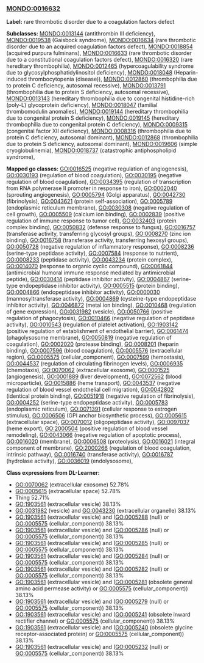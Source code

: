
### [MONDO:0016632](http://purl.obolibrary.org/obo/MONDO_0016632)
**Label:** rare thrombotic disorder due to a coagulation factors defect

**Subclasses:** [MONDO:0013144](http://purl.obolibrary.org/obo/MONDO_0013144) (antithrombin III deficiency), [MONDO:0019538](http://purl.obolibrary.org/obo/MONDO_0019538) (Gaisbock syndrome), [MONDO:0016634](http://purl.obolibrary.org/obo/MONDO_0016634) (rare thrombotic disorder due to an acquired coagulation factors defect), [MONDO:0018854](http://purl.obolibrary.org/obo/MONDO_0018854) (acquired purpura fulminans), [MONDO:0016633](http://purl.obolibrary.org/obo/MONDO_0016633) (rare thrombotic disorder due to a constitutional coagulation factors defect), [MONDO:0016320](http://purl.obolibrary.org/obo/MONDO_0016320) (rare hereditary thrombophilia), [MONDO:0012465](http://purl.obolibrary.org/obo/MONDO_0012465) (hypercoagulability syndrome due to glycosylphosphatidylinositol deficiency), [MONDO:0018048](http://purl.obolibrary.org/obo/MONDO_0018048) (Heparin-induced thrombocytopenia (disease)), [MONDO:0012860](http://purl.obolibrary.org/obo/MONDO_0012860) (thrombophilia due to protein C deficiency, autosomal recessive), [MONDO:0013791](http://purl.obolibrary.org/obo/MONDO_0013791) (thrombophilia due to protein S deficiency, autosomal recessive), [MONDO:0013143](http://purl.obolibrary.org/obo/MONDO_0013143) (hereditary thrombophilia due to congenital histidine-rich (poly-L) glycoprotein deficiency), [MONDO:0018047](http://purl.obolibrary.org/obo/MONDO_0018047) (familial thrombomodulin anomalies), [MONDO:0019144](http://purl.obolibrary.org/obo/MONDO_0019144) (hereditary thrombophilia due to congenital protein S deficiency), [MONDO:0019145](http://purl.obolibrary.org/obo/MONDO_0019145) (hereditary thrombophilia due to congenital protein C deficiency), [MONDO:0009315](http://purl.obolibrary.org/obo/MONDO_0009315) (congenital factor XII deficiency), [MONDO:0008316](http://purl.obolibrary.org/obo/MONDO_0008316) (thrombophilia due to protein C deficiency, autosomal dominant), [MONDO:0012868](http://purl.obolibrary.org/obo/MONDO_0012868) (thrombophilia due to protein S deficiency, autosomal dominant), [MONDO:0019606](http://purl.obolibrary.org/obo/MONDO_0019606) (simple cryoglobulinemia), [MONDO:0018737](http://purl.obolibrary.org/obo/MONDO_0018737) (catastrophic antiphospholipid syndrome), 

**Mapped go classes:** [GO:0016525](http://purl.obolibrary.org/obo/GO_0016525) (negative regulation of angiogenesis), [GO:0030193](http://purl.obolibrary.org/obo/GO_0030193) (regulation of blood coagulation), [GO:0030195](http://purl.obolibrary.org/obo/GO_0030195) (negative regulation of blood coagulation), [GO:0034395](http://purl.obolibrary.org/obo/GO_0034395) (regulation of transcription from RNA polymerase II promoter in response to iron), [GO:0002040](http://purl.obolibrary.org/obo/GO_0002040) (sprouting angiogenesis), [GO:0005794](http://purl.obolibrary.org/obo/GO_0005794) (Golgi apparatus), [GO:0042730](http://purl.obolibrary.org/obo/GO_0042730) (fibrinolysis), [GO:0043621](http://purl.obolibrary.org/obo/GO_0043621) (protein self-association), [GO:0005789](http://purl.obolibrary.org/obo/GO_0005789) (endoplasmic reticulum membrane), [GO:0030308](http://purl.obolibrary.org/obo/GO_0030308) (negative regulation of cell growth), [GO:0005509](http://purl.obolibrary.org/obo/GO_0005509) (calcium ion binding), [GO:0002839](http://purl.obolibrary.org/obo/GO_0002839) (positive regulation of immune response to tumor cell), [GO:0032403](http://purl.obolibrary.org/obo/GO_0032403) (protein complex binding), [GO:0050832](http://purl.obolibrary.org/obo/GO_0050832) (defense response to fungus), [GO:0016757](http://purl.obolibrary.org/obo/GO_0016757) (transferase activity, transferring glycosyl groups), [GO:0008270](http://purl.obolibrary.org/obo/GO_0008270) (zinc ion binding), [GO:0016758](http://purl.obolibrary.org/obo/GO_0016758) (transferase activity, transferring hexosyl groups), [GO:0050728](http://purl.obolibrary.org/obo/GO_0050728) (negative regulation of inflammatory response), [GO:0008236](http://purl.obolibrary.org/obo/GO_0008236) (serine-type peptidase activity), [GO:0007584](http://purl.obolibrary.org/obo/GO_0007584) (response to nutrient), [GO:0008233](http://purl.obolibrary.org/obo/GO_0008233) (peptidase activity), [GO:0043234](http://purl.obolibrary.org/obo/GO_0043234) (protein complex), [GO:0014070](http://purl.obolibrary.org/obo/GO_0014070) (response to organic cyclic compound), [GO:0061844](http://purl.obolibrary.org/obo/GO_0061844) (antimicrobial humoral immune response mediated by antimicrobial peptide), [GO:0030414](http://purl.obolibrary.org/obo/GO_0030414) (peptidase inhibitor activity), [GO:0004867](http://purl.obolibrary.org/obo/GO_0004867) (serine-type endopeptidase inhibitor activity), [GO:0005515](http://purl.obolibrary.org/obo/GO_0005515) (protein binding), [GO:0004866](http://purl.obolibrary.org/obo/GO_0004866) (endopeptidase inhibitor activity), [GO:0000030](http://purl.obolibrary.org/obo/GO_0000030) (mannosyltransferase activity), [GO:0004869](http://purl.obolibrary.org/obo/GO_0004869) (cysteine-type endopeptidase inhibitor activity), [GO:0046872](http://purl.obolibrary.org/obo/GO_0046872) (metal ion binding), [GO:0010468](http://purl.obolibrary.org/obo/GO_0010468) (regulation of gene expression), [GO:0031982](http://purl.obolibrary.org/obo/GO_0031982) (vesicle), [GO:0050766](http://purl.obolibrary.org/obo/GO_0050766) (positive regulation of phagocytosis), [GO:0010466](http://purl.obolibrary.org/obo/GO_0010466) (negative regulation of peptidase activity), [GO:0010543](http://purl.obolibrary.org/obo/GO_0010543) (regulation of platelet activation), [GO:1903142](http://purl.obolibrary.org/obo/GO_1903142) (positive regulation of establishment of endothelial barrier), [GO:0061474](http://purl.obolibrary.org/obo/GO_0061474) (phagolysosome membrane), [GO:0050819](http://purl.obolibrary.org/obo/GO_0050819) (negative regulation of coagulation), [GO:0002020](http://purl.obolibrary.org/obo/GO_0002020) (protease binding), [GO:0008201](http://purl.obolibrary.org/obo/GO_0008201) (heparin binding), [GO:0007596](http://purl.obolibrary.org/obo/GO_0007596) (blood coagulation), [GO:0005576](http://purl.obolibrary.org/obo/GO_0005576) (extracellular region), [GO:0005575](http://purl.obolibrary.org/obo/GO_0005575) (cellular_component), [GO:0007599](http://purl.obolibrary.org/obo/GO_0007599) (hemostasis), [GO:0044537](http://purl.obolibrary.org/obo/GO_0044537) (regulation of circulating fibrinogen levels), [GO:0006935](http://purl.obolibrary.org/obo/GO_0006935) (chemotaxis), [GO:0070062](http://purl.obolibrary.org/obo/GO_0070062) (extracellular exosome), [GO:0001525](http://purl.obolibrary.org/obo/GO_0001525) (angiogenesis), [GO:0001889](http://purl.obolibrary.org/obo/GO_0001889) (liver development), [GO:0072562](http://purl.obolibrary.org/obo/GO_0072562) (blood microparticle), [GO:0015886](http://purl.obolibrary.org/obo/GO_0015886) (heme transport), [GO:0043537](http://purl.obolibrary.org/obo/GO_0043537) (negative regulation of blood vessel endothelial cell migration), [GO:0042802](http://purl.obolibrary.org/obo/GO_0042802) (identical protein binding), [GO:0051918](http://purl.obolibrary.org/obo/GO_0051918) (negative regulation of fibrinolysis), [GO:0004252](http://purl.obolibrary.org/obo/GO_0004252) (serine-type endopeptidase activity), [GO:0005783](http://purl.obolibrary.org/obo/GO_0005783) (endoplasmic reticulum), [GO:0071391](http://purl.obolibrary.org/obo/GO_0071391) (cellular response to estrogen stimulus), [GO:0006506](http://purl.obolibrary.org/obo/GO_0006506) (GPI anchor biosynthetic process), [GO:0005615](http://purl.obolibrary.org/obo/GO_0005615) (extracellular space), [GO:0070012](http://purl.obolibrary.org/obo/GO_0070012) (oligopeptidase activity), [GO:0097037](http://purl.obolibrary.org/obo/GO_0097037) (heme export), [GO:2000504](http://purl.obolibrary.org/obo/GO_2000504) (positive regulation of blood vessel remodeling), [GO:0043066](http://purl.obolibrary.org/obo/GO_0043066) (negative regulation of apoptotic process), [GO:0016020](http://purl.obolibrary.org/obo/GO_0016020) (membrane), [GO:0006508](http://purl.obolibrary.org/obo/GO_0006508) (proteolysis), [GO:0016021](http://purl.obolibrary.org/obo/GO_0016021) (integral component of membrane), [GO:2000266](http://purl.obolibrary.org/obo/GO_2000266) (regulation of blood coagulation, intrinsic pathway), [GO:0016740](http://purl.obolibrary.org/obo/GO_0016740) (transferase activity), [GO:0016787](http://purl.obolibrary.org/obo/GO_0016787) (hydrolase activity), [GO:0036019](http://purl.obolibrary.org/obo/GO_0036019) (endolysosome), 

**Class expressions from DL-Learner:**

- [GO:0070062](http://purl.obolibrary.org/obo/GO_0070062) (extracellular exosome) 52.78%
- [GO:0005615](http://purl.obolibrary.org/obo/GO_0005615) (extracellular space) 52.78%
- Thing 52.71%
- [GO:1903561](http://purl.obolibrary.org/obo/GO_1903561) (extracellular vesicle) 38.13%
- [GO:0031982](http://purl.obolibrary.org/obo/GO_0031982) (vesicle) and [GO:0043230](http://purl.obolibrary.org/obo/GO_0043230) (extracellular organelle) 38.13%
- [GO:1903561](http://purl.obolibrary.org/obo/GO_1903561) (extracellular vesicle) and ([GO:0005288](http://purl.obolibrary.org/obo/GO_0005288) (null) or [GO:0005575](http://purl.obolibrary.org/obo/GO_0005575) (cellular_component)) 38.13%
- [GO:1903561](http://purl.obolibrary.org/obo/GO_1903561) (extracellular vesicle) and ([GO:0005286](http://purl.obolibrary.org/obo/GO_0005286) (null) or [GO:0005575](http://purl.obolibrary.org/obo/GO_0005575) (cellular_component)) 38.13%
- [GO:1903561](http://purl.obolibrary.org/obo/GO_1903561) (extracellular vesicle) and ([GO:0005285](http://purl.obolibrary.org/obo/GO_0005285) (null) or [GO:0005575](http://purl.obolibrary.org/obo/GO_0005575) (cellular_component)) 38.13%
- [GO:1903561](http://purl.obolibrary.org/obo/GO_1903561) (extracellular vesicle) and ([GO:0005284](http://purl.obolibrary.org/obo/GO_0005284) (null) or [GO:0005575](http://purl.obolibrary.org/obo/GO_0005575) (cellular_component)) 38.13%
- [GO:1903561](http://purl.obolibrary.org/obo/GO_1903561) (extracellular vesicle) and ([GO:0005282](http://purl.obolibrary.org/obo/GO_0005282) (null) or [GO:0005575](http://purl.obolibrary.org/obo/GO_0005575) (cellular_component)) 38.13%
- [GO:1903561](http://purl.obolibrary.org/obo/GO_1903561) (extracellular vesicle) and ([GO:0005281](http://purl.obolibrary.org/obo/GO_0005281) (obsolete general amino acid permease activity) or [GO:0005575](http://purl.obolibrary.org/obo/GO_0005575) (cellular_component)) 38.13%
- [GO:1903561](http://purl.obolibrary.org/obo/GO_1903561) (extracellular vesicle) and ([GO:0005279](http://purl.obolibrary.org/obo/GO_0005279) (null) or [GO:0005575](http://purl.obolibrary.org/obo/GO_0005575) (cellular_component)) 38.13%
- [GO:1903561](http://purl.obolibrary.org/obo/GO_1903561) (extracellular vesicle) and ([GO:0005241](http://purl.obolibrary.org/obo/GO_0005241) (obsolete inward rectifier channel) or [GO:0005575](http://purl.obolibrary.org/obo/GO_0005575) (cellular_component)) 38.13%
- [GO:1903561](http://purl.obolibrary.org/obo/GO_1903561) (extracellular vesicle) and ([GO:0005240](http://purl.obolibrary.org/obo/GO_0005240) (obsolete glycine receptor-associated protein) or [GO:0005575](http://purl.obolibrary.org/obo/GO_0005575) (cellular_component)) 38.13%
- [GO:1903561](http://purl.obolibrary.org/obo/GO_1903561) (extracellular vesicle) and ([GO:0005232](http://purl.obolibrary.org/obo/GO_0005232) (null) or [GO:0005575](http://purl.obolibrary.org/obo/GO_0005575) (cellular_component)) 38.13%


